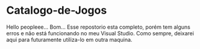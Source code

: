 # Catalogo-de-Jogos
Hello peopleee...
Bom... Esse repostorio esta completo, porém tem alguns erros e não está funcionando no meu Visual Studio. Como sempre, deixarei aqui para futuramente utiliza-lo em outra maquina.

